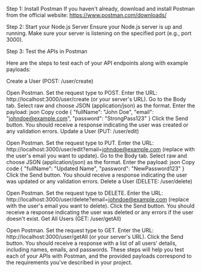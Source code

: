Step 1: Install Postman
If you haven't already, download and install Postman from the official website: https://www.postman.com/downloads/

Step 2: Start your Node.js Server
Ensure your Node.js server is up and running. Make sure your server is listening on the specified port (e.g., port 3000).

Step 3: Test the APIs in Postman

Here are the steps to test each of your API endpoints along with example payloads:

Create a User (POST: /user/create)

Open Postman.
Set the request type to POST.
Enter the URL: http://localhost:3000/user/create (or your server's URL).
Go to the Body tab.
Select raw and choose JSON (application/json) as the format.
Enter the payload:
json
Copy code
{
  "fullName": "John Doe",
  "email": "johndoe@example.com",
  "password": "StrongPass123"
}
Click the Send button.
You should receive a response indicating the user was created or any validation errors.
Update a User (PUT: /user/edit)

Open Postman.
Set the request type to PUT.
Enter the URL: http://localhost:3000/user/edit?email=johndoe@example.com (replace with the user's email you want to update).
Go to the Body tab.
Select raw and choose JSON (application/json) as the format.
Enter the payload:
json
Copy code
{
  "fullName": "Updated Name",
  "password": "NewPassword123"
}
Click the Send button.
You should receive a response indicating the user was updated or any validation errors.
Delete a User (DELETE: /user/delete)

Open Postman.
Set the request type to DELETE.
Enter the URL: http://localhost:3000/user/delete?email=johndoe@example.com (replace with the user's email you want to delete).
Click the Send button.
You should receive a response indicating the user was deleted or any errors if the user doesn't exist.
Get All Users (GET: /user/getAll)

Open Postman.
Set the request type to GET.
Enter the URL: http://localhost:3000/user/getAll (or your server's URL).
Click the Send button.
You should receive a response with a list of all users' details, including names, emails, and passwords.
These steps will help you test each of your APIs with Postman, and the provided payloads correspond to the requirements you've described in your project.